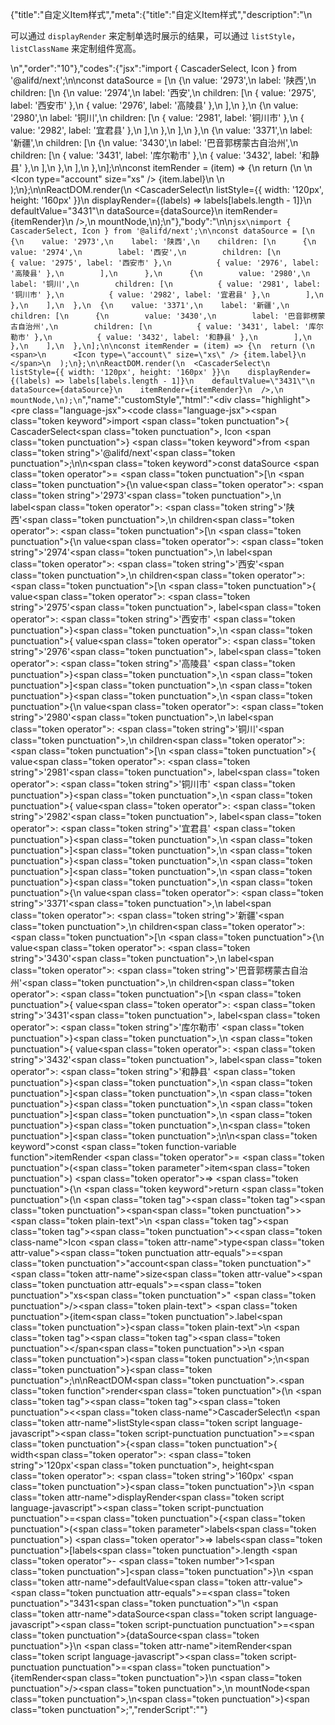 {"title":"自定义Item样式","meta":{"title":"自定义Item样式","description":"\n<p>可以通过 <code>displayRender</code> 来定制单选时展示的结果，可以通过 <code>listStyle</code>，<code>listClassName</code> 来定制组件宽高。</p>\n","order":"10"},"codes":{"jsx":"import { CascaderSelect, Icon } from '@alifd/next';\n\nconst dataSource = [\n  {\n    value: '2973',\n    label: '陕西',\n    children: [\n      {\n        value: '2974',\n        label: '西安',\n        children: [\n          { value: '2975', label: '西安市' },\n          { value: '2976', label: '高陵县' },\n        ],\n      },\n      {\n        value: '2980',\n        label: '铜川',\n        children: [\n          { value: '2981', label: '铜川市' },\n          { value: '2982', label: '宜君县' },\n        ],\n      },\n    ],\n  },\n  {\n    value: '3371',\n    label: '新疆',\n    children: [\n      {\n        value: '3430',\n        label: '巴音郭楞蒙古自治州',\n        children: [\n          { value: '3431', label: '库尔勒市' },\n          { value: '3432', label: '和静县' },\n        ],\n      },\n    ],\n  },\n];\n\nconst itemRender = (item) => {\n  return (\n    <span>\n      <Icon type=\"account\" size=\"xs\" /> {item.label}\n    </span>\n  );\n};\n\nReactDOM.render(\n  <CascaderSelect\n    listStyle={{ width: '120px', height: '160px' }}\n    displayRender={(labels) => labels[labels.length - 1]}\n    defaultValue=\"3431\"\n    dataSource={dataSource}\n    itemRender={itemRender}\n  />,\n  mountNode,\n);\n"},"body":"\n\n````jsx\nimport { CascaderSelect, Icon } from '@alifd/next';\n\nconst dataSource = [\n  {\n    value: '2973',\n    label: '陕西',\n    children: [\n      {\n        value: '2974',\n        label: '西安',\n        children: [\n          { value: '2975', label: '西安市' },\n          { value: '2976', label: '高陵县' },\n        ],\n      },\n      {\n        value: '2980',\n        label: '铜川',\n        children: [\n          { value: '2981', label: '铜川市' },\n          { value: '2982', label: '宜君县' },\n        ],\n      },\n    ],\n  },\n  {\n    value: '3371',\n    label: '新疆',\n    children: [\n      {\n        value: '3430',\n        label: '巴音郭楞蒙古自治州',\n        children: [\n          { value: '3431', label: '库尔勒市' },\n          { value: '3432', label: '和静县' },\n        ],\n      },\n    ],\n  },\n];\n\nconst itemRender = (item) => {\n  return (\n    <span>\n      <Icon type=\"account\" size=\"xs\" /> {item.label}\n    </span>\n  );\n};\n\nReactDOM.render(\n  <CascaderSelect\n    listStyle={{ width: '120px', height: '160px' }}\n    displayRender={(labels) => labels[labels.length - 1]}\n    defaultValue=\"3431\"\n    dataSource={dataSource}\n    itemRender={itemRender}\n  />,\n  mountNode,\n);\n````","name":"customStyle","html":"<script>(function(){'use strict';\n\nvar _next = require('@alifd/next');\n\nvar dataSource = [{\n  value: '2973',\n  label: '陕西',\n  children: [{\n    value: '2974',\n    label: '西安',\n    children: [{ value: '2975', label: '西安市' }, { value: '2976', label: '高陵县' }]\n  }, {\n    value: '2980',\n    label: '铜川',\n    children: [{ value: '2981', label: '铜川市' }, { value: '2982', label: '宜君县' }]\n  }]\n}, {\n  value: '3371',\n  label: '新疆',\n  children: [{\n    value: '3430',\n    label: '巴音郭楞蒙古自治州',\n    children: [{ value: '3431', label: '库尔勒市' }, { value: '3432', label: '和静县' }]\n  }]\n}];\n\nvar itemRender = function itemRender(item) {\n  return React.createElement(\n    'span',\n    null,\n    React.createElement(_next.Icon, { type: 'account', size: 'xs' }),\n    ' ',\n    item.label\n  );\n};\n\nReactDOM.render(React.createElement(_next.CascaderSelect, {\n  listStyle: { width: '120px', height: '160px' },\n  displayRender: function displayRender(labels) {\n    return labels[labels.length - 1];\n  },\n  defaultValue: '3431',\n  dataSource: dataSource,\n  itemRender: itemRender\n}), mountNode);})()</script><div class=\"highlight\"><pre class=\"language-jsx\"><code class=\"language-jsx\"><span class=\"token keyword\">import</span> <span class=\"token punctuation\">{</span> CascaderSelect<span class=\"token punctuation\">,</span> Icon <span class=\"token punctuation\">}</span> <span class=\"token keyword\">from</span> <span class=\"token string\">'@alifd/next'</span><span class=\"token punctuation\">;</span>\n\n<span class=\"token keyword\">const</span> dataSource <span class=\"token operator\">=</span> <span class=\"token punctuation\">[</span>\n  <span class=\"token punctuation\">{</span>\n    value<span class=\"token operator\">:</span> <span class=\"token string\">'2973'</span><span class=\"token punctuation\">,</span>\n    label<span class=\"token operator\">:</span> <span class=\"token string\">'陕西'</span><span class=\"token punctuation\">,</span>\n    children<span class=\"token operator\">:</span> <span class=\"token punctuation\">[</span>\n      <span class=\"token punctuation\">{</span>\n        value<span class=\"token operator\">:</span> <span class=\"token string\">'2974'</span><span class=\"token punctuation\">,</span>\n        label<span class=\"token operator\">:</span> <span class=\"token string\">'西安'</span><span class=\"token punctuation\">,</span>\n        children<span class=\"token operator\">:</span> <span class=\"token punctuation\">[</span>\n          <span class=\"token punctuation\">{</span> value<span class=\"token operator\">:</span> <span class=\"token string\">'2975'</span><span class=\"token punctuation\">,</span> label<span class=\"token operator\">:</span> <span class=\"token string\">'西安市'</span> <span class=\"token punctuation\">}</span><span class=\"token punctuation\">,</span>\n          <span class=\"token punctuation\">{</span> value<span class=\"token operator\">:</span> <span class=\"token string\">'2976'</span><span class=\"token punctuation\">,</span> label<span class=\"token operator\">:</span> <span class=\"token string\">'高陵县'</span> <span class=\"token punctuation\">}</span><span class=\"token punctuation\">,</span>\n        <span class=\"token punctuation\">]</span><span class=\"token punctuation\">,</span>\n      <span class=\"token punctuation\">}</span><span class=\"token punctuation\">,</span>\n      <span class=\"token punctuation\">{</span>\n        value<span class=\"token operator\">:</span> <span class=\"token string\">'2980'</span><span class=\"token punctuation\">,</span>\n        label<span class=\"token operator\">:</span> <span class=\"token string\">'铜川'</span><span class=\"token punctuation\">,</span>\n        children<span class=\"token operator\">:</span> <span class=\"token punctuation\">[</span>\n          <span class=\"token punctuation\">{</span> value<span class=\"token operator\">:</span> <span class=\"token string\">'2981'</span><span class=\"token punctuation\">,</span> label<span class=\"token operator\">:</span> <span class=\"token string\">'铜川市'</span> <span class=\"token punctuation\">}</span><span class=\"token punctuation\">,</span>\n          <span class=\"token punctuation\">{</span> value<span class=\"token operator\">:</span> <span class=\"token string\">'2982'</span><span class=\"token punctuation\">,</span> label<span class=\"token operator\">:</span> <span class=\"token string\">'宜君县'</span> <span class=\"token punctuation\">}</span><span class=\"token punctuation\">,</span>\n        <span class=\"token punctuation\">]</span><span class=\"token punctuation\">,</span>\n      <span class=\"token punctuation\">}</span><span class=\"token punctuation\">,</span>\n    <span class=\"token punctuation\">]</span><span class=\"token punctuation\">,</span>\n  <span class=\"token punctuation\">}</span><span class=\"token punctuation\">,</span>\n  <span class=\"token punctuation\">{</span>\n    value<span class=\"token operator\">:</span> <span class=\"token string\">'3371'</span><span class=\"token punctuation\">,</span>\n    label<span class=\"token operator\">:</span> <span class=\"token string\">'新疆'</span><span class=\"token punctuation\">,</span>\n    children<span class=\"token operator\">:</span> <span class=\"token punctuation\">[</span>\n      <span class=\"token punctuation\">{</span>\n        value<span class=\"token operator\">:</span> <span class=\"token string\">'3430'</span><span class=\"token punctuation\">,</span>\n        label<span class=\"token operator\">:</span> <span class=\"token string\">'巴音郭楞蒙古自治州'</span><span class=\"token punctuation\">,</span>\n        children<span class=\"token operator\">:</span> <span class=\"token punctuation\">[</span>\n          <span class=\"token punctuation\">{</span> value<span class=\"token operator\">:</span> <span class=\"token string\">'3431'</span><span class=\"token punctuation\">,</span> label<span class=\"token operator\">:</span> <span class=\"token string\">'库尔勒市'</span> <span class=\"token punctuation\">}</span><span class=\"token punctuation\">,</span>\n          <span class=\"token punctuation\">{</span> value<span class=\"token operator\">:</span> <span class=\"token string\">'3432'</span><span class=\"token punctuation\">,</span> label<span class=\"token operator\">:</span> <span class=\"token string\">'和静县'</span> <span class=\"token punctuation\">}</span><span class=\"token punctuation\">,</span>\n        <span class=\"token punctuation\">]</span><span class=\"token punctuation\">,</span>\n      <span class=\"token punctuation\">}</span><span class=\"token punctuation\">,</span>\n    <span class=\"token punctuation\">]</span><span class=\"token punctuation\">,</span>\n  <span class=\"token punctuation\">}</span><span class=\"token punctuation\">,</span>\n<span class=\"token punctuation\">]</span><span class=\"token punctuation\">;</span>\n\n<span class=\"token keyword\">const</span> <span class=\"token function-variable function\">itemRender</span> <span class=\"token operator\">=</span> <span class=\"token punctuation\">(</span><span class=\"token parameter\">item</span><span class=\"token punctuation\">)</span> <span class=\"token operator\">=></span> <span class=\"token punctuation\">{</span>\n  <span class=\"token keyword\">return</span> <span class=\"token punctuation\">(</span>\n    <span class=\"token tag\"><span class=\"token tag\"><span class=\"token punctuation\">&lt;</span>span</span><span class=\"token punctuation\">></span></span><span class=\"token plain-text\">\n      </span><span class=\"token tag\"><span class=\"token tag\"><span class=\"token punctuation\">&lt;</span><span class=\"token class-name\">Icon</span></span> <span class=\"token attr-name\">type</span><span class=\"token attr-value\"><span class=\"token punctuation attr-equals\">=</span><span class=\"token punctuation\">\"</span>account<span class=\"token punctuation\">\"</span></span> <span class=\"token attr-name\">size</span><span class=\"token attr-value\"><span class=\"token punctuation attr-equals\">=</span><span class=\"token punctuation\">\"</span>xs<span class=\"token punctuation\">\"</span></span> <span class=\"token punctuation\">/></span></span><span class=\"token plain-text\"> </span><span class=\"token punctuation\">{</span>item<span class=\"token punctuation\">.</span>label<span class=\"token punctuation\">}</span><span class=\"token plain-text\">\n    </span><span class=\"token tag\"><span class=\"token tag\"><span class=\"token punctuation\">&lt;/</span>span</span><span class=\"token punctuation\">></span></span>\n  <span class=\"token punctuation\">)</span><span class=\"token punctuation\">;</span>\n<span class=\"token punctuation\">}</span><span class=\"token punctuation\">;</span>\n\nReactDOM<span class=\"token punctuation\">.</span><span class=\"token function\">render</span><span class=\"token punctuation\">(</span>\n  <span class=\"token tag\"><span class=\"token tag\"><span class=\"token punctuation\">&lt;</span><span class=\"token class-name\">CascaderSelect</span></span>\n    <span class=\"token attr-name\">listStyle</span><span class=\"token script language-javascript\"><span class=\"token script-punctuation punctuation\">=</span><span class=\"token punctuation\">{</span><span class=\"token punctuation\">{</span> width<span class=\"token operator\">:</span> <span class=\"token string\">'120px'</span><span class=\"token punctuation\">,</span> height<span class=\"token operator\">:</span> <span class=\"token string\">'160px'</span> <span class=\"token punctuation\">}</span><span class=\"token punctuation\">}</span></span>\n    <span class=\"token attr-name\">displayRender</span><span class=\"token script language-javascript\"><span class=\"token script-punctuation punctuation\">=</span><span class=\"token punctuation\">{</span><span class=\"token punctuation\">(</span><span class=\"token parameter\">labels</span><span class=\"token punctuation\">)</span> <span class=\"token operator\">=></span> labels<span class=\"token punctuation\">[</span>labels<span class=\"token punctuation\">.</span>length <span class=\"token operator\">-</span> <span class=\"token number\">1</span><span class=\"token punctuation\">]</span><span class=\"token punctuation\">}</span></span>\n    <span class=\"token attr-name\">defaultValue</span><span class=\"token attr-value\"><span class=\"token punctuation attr-equals\">=</span><span class=\"token punctuation\">\"</span>3431<span class=\"token punctuation\">\"</span></span>\n    <span class=\"token attr-name\">dataSource</span><span class=\"token script language-javascript\"><span class=\"token script-punctuation punctuation\">=</span><span class=\"token punctuation\">{</span>dataSource<span class=\"token punctuation\">}</span></span>\n    <span class=\"token attr-name\">itemRender</span><span class=\"token script language-javascript\"><span class=\"token script-punctuation punctuation\">=</span><span class=\"token punctuation\">{</span>itemRender<span class=\"token punctuation\">}</span></span>\n  <span class=\"token punctuation\">/></span></span><span class=\"token punctuation\">,</span>\n  mountNode<span class=\"token punctuation\">,</span>\n<span class=\"token punctuation\">)</span><span class=\"token punctuation\">;</span></code></pre></div>","renderScript":"<script>(function(){'use strict';\n\nvar _createClass = function () { function defineProperties(target, props) { for (var i = 0; i < props.length; i++) { var descriptor = props[i]; descriptor.enumerable = descriptor.enumerable || false; descriptor.configurable = true; if (\"value\" in descriptor) descriptor.writable = true; Object.defineProperty(target, descriptor.key, descriptor); } } return function (Constructor, protoProps, staticProps) { if (protoProps) defineProperties(Constructor.prototype, protoProps); if (staticProps) defineProperties(Constructor, staticProps); return Constructor; }; }();\n\nvar _reactLive = require('react-live');\n\nvar _next = require('@alifd/next');\n\nfunction _classCallCheck(instance, Constructor) { if (!(instance instanceof Constructor)) { throw new TypeError(\"Cannot call a class as a function\"); } }\n\nfunction _possibleConstructorReturn(self, call) { if (!self) { throw new ReferenceError(\"this hasn't been initialised - super() hasn't been called\"); } return call && (typeof call === \"object\" || typeof call === \"function\") ? call : self; }\n\nfunction _inherits(subClass, superClass) { if (typeof superClass !== \"function\" && superClass !== null) { throw new TypeError(\"Super expression must either be null or a function, not \" + typeof superClass); } subClass.prototype = Object.create(superClass && superClass.prototype, { constructor: { value: subClass, enumerable: false, writable: true, configurable: true } }); if (superClass) Object.setPrototypeOf ? Object.setPrototypeOf(subClass, superClass) : subClass.__proto__ = superClass; }\n\nwindow.demoNames.push('customStyle');\n\n\nwindow.customStyleRenderScript = function customStyleRenderScript(liveDemo) {\n  var mountNode = document.getElementById('customStyle-mount');\n  if (liveDemo === \"false\") {\n    document.getElementById('customStyle-body').innerHTML = '<pre class=\"language-jsx\"><code class=\"language-jsx\"><span class=\"token keyword\">import</span> <span class=\"token punctuation\">{</span> CascaderSelect<span class=\"token punctuation\">,</span> Icon <span class=\"token punctuation\">}</span> <span class=\"token keyword\">from</span> <span class=\"token string\">\\'@alifd/next\\'</span><span class=\"token punctuation\">;</span>\\n\\n<span class=\"token keyword\">const</span> dataSource <span class=\"token operator\">=</span> <span class=\"token punctuation\">[</span>\\n  <span class=\"token punctuation\">{</span>\\n    value<span class=\"token operator\">:</span> <span class=\"token string\">\\'2973\\'</span><span class=\"token punctuation\">,</span>\\n    label<span class=\"token operator\">:</span> <span class=\"token string\">\\'\\u9655\\u897F\\'</span><span class=\"token punctuation\">,</span>\\n    children<span class=\"token operator\">:</span> <span class=\"token punctuation\">[</span>\\n      <span class=\"token punctuation\">{</span>\\n        value<span class=\"token operator\">:</span> <span class=\"token string\">\\'2974\\'</span><span class=\"token punctuation\">,</span>\\n        label<span class=\"token operator\">:</span> <span class=\"token string\">\\'\\u897F\\u5B89\\'</span><span class=\"token punctuation\">,</span>\\n        children<span class=\"token operator\">:</span> <span class=\"token punctuation\">[</span>\\n          <span class=\"token punctuation\">{</span> value<span class=\"token operator\">:</span> <span class=\"token string\">\\'2975\\'</span><span class=\"token punctuation\">,</span> label<span class=\"token operator\">:</span> <span class=\"token string\">\\'\\u897F\\u5B89\\u5E02\\'</span> <span class=\"token punctuation\">}</span><span class=\"token punctuation\">,</span>\\n          <span class=\"token punctuation\">{</span> value<span class=\"token operator\">:</span> <span class=\"token string\">\\'2976\\'</span><span class=\"token punctuation\">,</span> label<span class=\"token operator\">:</span> <span class=\"token string\">\\'\\u9AD8\\u9675\\u53BF\\'</span> <span class=\"token punctuation\">}</span><span class=\"token punctuation\">,</span>\\n        <span class=\"token punctuation\">]</span><span class=\"token punctuation\">,</span>\\n      <span class=\"token punctuation\">}</span><span class=\"token punctuation\">,</span>\\n      <span class=\"token punctuation\">{</span>\\n        value<span class=\"token operator\">:</span> <span class=\"token string\">\\'2980\\'</span><span class=\"token punctuation\">,</span>\\n        label<span class=\"token operator\">:</span> <span class=\"token string\">\\'\\u94DC\\u5DDD\\'</span><span class=\"token punctuation\">,</span>\\n        children<span class=\"token operator\">:</span> <span class=\"token punctuation\">[</span>\\n          <span class=\"token punctuation\">{</span> value<span class=\"token operator\">:</span> <span class=\"token string\">\\'2981\\'</span><span class=\"token punctuation\">,</span> label<span class=\"token operator\">:</span> <span class=\"token string\">\\'\\u94DC\\u5DDD\\u5E02\\'</span> <span class=\"token punctuation\">}</span><span class=\"token punctuation\">,</span>\\n          <span class=\"token punctuation\">{</span> value<span class=\"token operator\">:</span> <span class=\"token string\">\\'2982\\'</span><span class=\"token punctuation\">,</span> label<span class=\"token operator\">:</span> <span class=\"token string\">\\'\\u5B9C\\u541B\\u53BF\\'</span> <span class=\"token punctuation\">}</span><span class=\"token punctuation\">,</span>\\n        <span class=\"token punctuation\">]</span><span class=\"token punctuation\">,</span>\\n      <span class=\"token punctuation\">}</span><span class=\"token punctuation\">,</span>\\n    <span class=\"token punctuation\">]</span><span class=\"token punctuation\">,</span>\\n  <span class=\"token punctuation\">}</span><span class=\"token punctuation\">,</span>\\n  <span class=\"token punctuation\">{</span>\\n    value<span class=\"token operator\">:</span> <span class=\"token string\">\\'3371\\'</span><span class=\"token punctuation\">,</span>\\n    label<span class=\"token operator\">:</span> <span class=\"token string\">\\'\\u65B0\\u7586\\'</span><span class=\"token punctuation\">,</span>\\n    children<span class=\"token operator\">:</span> <span class=\"token punctuation\">[</span>\\n      <span class=\"token punctuation\">{</span>\\n        value<span class=\"token operator\">:</span> <span class=\"token string\">\\'3430\\'</span><span class=\"token punctuation\">,</span>\\n        label<span class=\"token operator\">:</span> <span class=\"token string\">\\'\\u5DF4\\u97F3\\u90ED\\u695E\\u8499\\u53E4\\u81EA\\u6CBB\\u5DDE\\'</span><span class=\"token punctuation\">,</span>\\n        children<span class=\"token operator\">:</span> <span class=\"token punctuation\">[</span>\\n          <span class=\"token punctuation\">{</span> value<span class=\"token operator\">:</span> <span class=\"token string\">\\'3431\\'</span><span class=\"token punctuation\">,</span> label<span class=\"token operator\">:</span> <span class=\"token string\">\\'\\u5E93\\u5C14\\u52D2\\u5E02\\'</span> <span class=\"token punctuation\">}</span><span class=\"token punctuation\">,</span>\\n          <span class=\"token punctuation\">{</span> value<span class=\"token operator\">:</span> <span class=\"token string\">\\'3432\\'</span><span class=\"token punctuation\">,</span> label<span class=\"token operator\">:</span> <span class=\"token string\">\\'\\u548C\\u9759\\u53BF\\'</span> <span class=\"token punctuation\">}</span><span class=\"token punctuation\">,</span>\\n        <span class=\"token punctuation\">]</span><span class=\"token punctuation\">,</span>\\n      <span class=\"token punctuation\">}</span><span class=\"token punctuation\">,</span>\\n    <span class=\"token punctuation\">]</span><span class=\"token punctuation\">,</span>\\n  <span class=\"token punctuation\">}</span><span class=\"token punctuation\">,</span>\\n<span class=\"token punctuation\">]</span><span class=\"token punctuation\">;</span>\\n\\n<span class=\"token keyword\">const</span> <span class=\"token function-variable function\">itemRender</span> <span class=\"token operator\">=</span> <span class=\"token punctuation\">(</span><span class=\"token parameter\">item</span><span class=\"token punctuation\">)</span> <span class=\"token operator\">=></span> <span class=\"token punctuation\">{</span>\\n  <span class=\"token keyword\">return</span> <span class=\"token punctuation\">(</span>\\n    <span class=\"token tag\"><span class=\"token tag\"><span class=\"token punctuation\">&lt;</span>span</span><span class=\"token punctuation\">></span></span><span class=\"token plain-text\">\\n      </span><span class=\"token tag\"><span class=\"token tag\"><span class=\"token punctuation\">&lt;</span><span class=\"token class-name\">Icon</span></span> <span class=\"token attr-name\">type</span><span class=\"token attr-value\"><span class=\"token punctuation attr-equals\">=</span><span class=\"token punctuation\">\"</span>account<span class=\"token punctuation\">\"</span></span> <span class=\"token attr-name\">size</span><span class=\"token attr-value\"><span class=\"token punctuation attr-equals\">=</span><span class=\"token punctuation\">\"</span>xs<span class=\"token punctuation\">\"</span></span> <span class=\"token punctuation\">/></span></span><span class=\"token plain-text\"> </span><span class=\"token punctuation\">{</span>item<span class=\"token punctuation\">.</span>label<span class=\"token punctuation\">}</span><span class=\"token plain-text\">\\n    </span><span class=\"token tag\"><span class=\"token tag\"><span class=\"token punctuation\">&lt;/</span>span</span><span class=\"token punctuation\">></span></span>\\n  <span class=\"token punctuation\">)</span><span class=\"token punctuation\">;</span>\\n<span class=\"token punctuation\">}</span><span class=\"token punctuation\">;</span>\\n\\nReactDOM<span class=\"token punctuation\">.</span><span class=\"token function\">render</span><span class=\"token punctuation\">(</span>\\n  <span class=\"token tag\"><span class=\"token tag\"><span class=\"token punctuation\">&lt;</span><span class=\"token class-name\">CascaderSelect</span></span>\\n    <span class=\"token attr-name\">listStyle</span><span class=\"token script language-javascript\"><span class=\"token script-punctuation punctuation\">=</span><span class=\"token punctuation\">{</span><span class=\"token punctuation\">{</span> width<span class=\"token operator\">:</span> <span class=\"token string\">\\'120px\\'</span><span class=\"token punctuation\">,</span> height<span class=\"token operator\">:</span> <span class=\"token string\">\\'160px\\'</span> <span class=\"token punctuation\">}</span><span class=\"token punctuation\">}</span></span>\\n    <span class=\"token attr-name\">displayRender</span><span class=\"token script language-javascript\"><span class=\"token script-punctuation punctuation\">=</span><span class=\"token punctuation\">{</span><span class=\"token punctuation\">(</span><span class=\"token parameter\">labels</span><span class=\"token punctuation\">)</span> <span class=\"token operator\">=></span> labels<span class=\"token punctuation\">[</span>labels<span class=\"token punctuation\">.</span>length <span class=\"token operator\">-</span> <span class=\"token number\">1</span><span class=\"token punctuation\">]</span><span class=\"token punctuation\">}</span></span>\\n    <span class=\"token attr-name\">defaultValue</span><span class=\"token attr-value\"><span class=\"token punctuation attr-equals\">=</span><span class=\"token punctuation\">\"</span>3431<span class=\"token punctuation\">\"</span></span>\\n    <span class=\"token attr-name\">dataSource</span><span class=\"token script language-javascript\"><span class=\"token script-punctuation punctuation\">=</span><span class=\"token punctuation\">{</span>dataSource<span class=\"token punctuation\">}</span></span>\\n    <span class=\"token attr-name\">itemRender</span><span class=\"token script language-javascript\"><span class=\"token script-punctuation punctuation\">=</span><span class=\"token punctuation\">{</span>itemRender<span class=\"token punctuation\">}</span></span>\\n  <span class=\"token punctuation\">/></span></span><span class=\"token punctuation\">,</span>\\n  mountNode<span class=\"token punctuation\">,</span>\\n<span class=\"token punctuation\">)</span><span class=\"token punctuation\">;</span>\\n</code></pre>\\n'.replace(/{backquote}/g, '`').replace(/{dollar}/g, '$');\n\n    var dataSource = [{\n      value: '2973',\n      label: '陕西',\n      children: [{\n        value: '2974',\n        label: '西安',\n        children: [{ value: '2975', label: '西安市' }, { value: '2976', label: '高陵县' }]\n      }, {\n        value: '2980',\n        label: '铜川',\n        children: [{ value: '2981', label: '铜川市' }, { value: '2982', label: '宜君县' }]\n      }]\n    }, {\n      value: '3371',\n      label: '新疆',\n      children: [{\n        value: '3430',\n        label: '巴音郭楞蒙古自治州',\n        children: [{ value: '3431', label: '库尔勒市' }, { value: '3432', label: '和静县' }]\n      }]\n    }];\n\n    var itemRender = function itemRender(item) {\n      return React.createElement(\n        'span',\n        null,\n        React.createElement(_next.Icon, { type: 'account', size: 'xs' }),\n        ' ',\n        item.label\n      );\n    };\n\n    ReactDOM.render(React.createElement(_next.CascaderSelect, {\n      listStyle: { width: '120px', height: '160px' },\n      displayRender: function displayRender(labels) {\n        return labels[labels.length - 1];\n      },\n      defaultValue: '3431',\n      dataSource: dataSource,\n      itemRender: itemRender\n    }), mountNode);\n\n    return;\n  }\n\n  var customStyleLiveScript = 'const dataSource = [\\n  {\\n    value: \"2973\",\\n    label: \"\\u9655\\u897F\",\\n    children: [\\n      {\\n        value: \"2974\",\\n        label: \"\\u897F\\u5B89\",\\n        children: [\\n          { value: \"2975\", label: \"\\u897F\\u5B89\\u5E02\" },\\n          { value: \"2976\", label: \"\\u9AD8\\u9675\\u53BF\" }\\n        ]\\n      },\\n      {\\n        value: \"2980\",\\n        label: \"\\u94DC\\u5DDD\",\\n        children: [\\n          { value: \"2981\", label: \"\\u94DC\\u5DDD\\u5E02\" },\\n          { value: \"2982\", label: \"\\u5B9C\\u541B\\u53BF\" }\\n        ]\\n      }\\n    ]\\n  },\\n  {\\n    value: \"3371\",\\n    label: \"\\u65B0\\u7586\",\\n    children: [\\n      {\\n        value: \"3430\",\\n        label: \"\\u5DF4\\u97F3\\u90ED\\u695E\\u8499\\u53E4\\u81EA\\u6CBB\\u5DDE\",\\n        children: [\\n          { value: \"3431\", label: \"\\u5E93\\u5C14\\u52D2\\u5E02\" },\\n          { value: \"3432\", label: \"\\u548C\\u9759\\u53BF\" }\\n        ]\\n      }\\n    ]\\n  }\\n];\\n\\nconst itemRender = item => {\\n  return (\\n    <span>\\n      <Icon type=\"account\" size=\"xs\" /> {item.label}\\n    </span>\\n  );\\n};\\n\\nReactDOM.render(\\n  <CascaderSelect\\n    listStyle={{ width: \"120px\", height: \"160px\" }}\\n    displayRender={labels => labels[labels.length - 1]}\\n    defaultValue=\"3431\"\\n    dataSource={dataSource}\\n    itemRender={itemRender}\\n  />,\\n  mountNode\\n);';\n  var emptyTheme = {\n    plain: {},\n    styles: [{\n      types: [],\n      styles: {}\n    }]\n  };\n\n  function renderAfter() {\n    ReactDOM.render(React.createElement(\n      _next.Balloon.Tooltip,\n      {\n        align: 't',\n        style: { maxWidth: 320 },\n        trigger: React.createElement('div', {\n          dangerouslySetInnerHTML: {\n            __html: '<pre class=\"language-jsx\"><code class=\"language-jsx\"><span class=\"token keyword\">import</span> <span class=\"token punctuation\">{</span> CascaderSelect<span class=\"token punctuation\">,</span> Icon <span class=\"token punctuation\">}</span> <span class=\"token keyword\">from</span> <span class=\"token string\">\\'@alifd/next\\'</span><span class=\"token punctuation\">;</span>\\n</code></pre>\\n'\n          }\n        })\n      },\n      '\\u7F16\\u8F91\\u6A21\\u5F0F\\u6682\\u4E0D\\u652F\\u6301\\u4FEE\\u6539\\u4F9D\\u8D56\\u5F15\\u5165'\n    ), document.getElementById('customStyle-live-import'));\n  }\n\n  var LiveRenderer = function (_React$Component) {\n    _inherits(LiveRenderer, _React$Component);\n\n    function LiveRenderer(props) {\n      _classCallCheck(this, LiveRenderer);\n\n      return _possibleConstructorReturn(this, (LiveRenderer.__proto__ || Object.getPrototypeOf(LiveRenderer)).call(this, props));\n    }\n\n    _createClass(LiveRenderer, [{\n      key: 'componentDidMount',\n      value: function componentDidMount() {\n        renderAfter();\n      }\n    }, {\n      key: 'render',\n      value: function render() {\n        return React.createElement(\n          _reactLive.LiveProvider,\n          {\n            code: customStyleLiveScript,\n            scope: { CascaderSelect: _next.CascaderSelect, Icon: _next.Icon, mountNode: mountNode },\n            noInline: true },\n          React.createElement(\n            'div',\n            { id: 'customStyle-live-editor' },\n            React.createElement(_reactLive.LiveError, { id: 'customStyle-live-error', className: 'react-live-error' }),\n            React.createElement('div', { id: 'customStyle-live-import' }),\n            React.createElement(\n              'div',\n              { id: 'customStyle-live-body', className: 'react-live-body' },\n              React.createElement(_reactLive.LiveEditor, { theme: emptyTheme })\n            ),\n            React.createElement('div', { id: 'customStyle-live-css' })\n          ),\n          React.createElement(_reactLive.LivePreview, null)\n        );\n      }\n    }]);\n\n    return LiveRenderer;\n  }(React.Component);\n\n  ReactDOM.render(React.createElement(LiveRenderer, null), document.getElementById('customStyle-body'));\n  return;\n};\n\nwindow.renderFuncs.push(customStyleRenderScript);\n\nReactDOM.render(React.createElement(\n  _next.Balloon.Tooltip,\n  {\n    align: 'b',\n    style: { maxWidth: 400 },\n    trigger: React.createElement(\n      'span',\n      { role: 'img', className: 'op-icon' },\n      React.createElement(\n        'svg',\n        { viewBox: '0 0 20 20', fill: 'currentColor' },\n        React.createElement('path', {\n          d: 'M17.7207447,7.0537234 L10.2739362,2.0893617 C10.0952128,1.97021277 9.86223404,1.97021277 9.68404255,2.0893617 L2.23723404,7.0537234 C2.0893617,7.15212766 2.00053191,7.31861702 2.00053191,7.4962766 L2.00053191,12.4606383 C2.00053191,12.6382979 2.0893617,12.8047872 2.23723404,12.9031915 L9.68404255,17.8675532 C9.77340426,17.9271277 9.87606383,17.9569149 9.97925532,17.9569149 C10.0824468,17.9569149 10.1851064,17.9271277 10.2744681,17.8675532 L17.7212766,12.9031915 C17.8691489,12.8047872 17.9579787,12.6382979 17.9579787,12.4606383 L17.9579787,7.4962766 C17.9579787,7.31861702 17.8691489,7.15212766 17.7212766,7.0537234 L17.7207447,7.0537234 Z M9.9787234,11.8218085 L7.2143617,9.9787234 L9.9787234,8.1356383 L12.7430851,9.9787234 L9.9787234,11.8218085 Z M10.5106383,7.21170213 L10.5106383,3.52553191 L16.4664894,7.4962766 L13.7021277,9.3393617 L10.5106383,7.21170213 Z M9.44680851,7.21170213 L6.25531915,9.3393617 L3.49095745,7.4962766 L9.44680851,3.52553191 L9.44680851,7.21170213 Z M5.2962766,9.9787234 L3.06382979,11.4670213 L3.06382979,8.49042553 L5.2962766,9.9787234 Z M6.25531915,10.6180851 L9.44680851,12.7457447 L9.44680851,16.4319149 L3.49095745,12.4611702 L6.25531915,10.6180851 Z M10.5106383,12.7457447 L13.7021277,10.6180851 L16.4664894,12.4611702 L10.5106383,16.4319149 L10.5106383,12.7457447 Z M14.6611702,9.9787234 L16.893617,8.49042553 L16.893617,11.4670213 L14.6611702,9.9787234 Z' })\n      )\n    ) },\n  React.createElement(\n    'span',\n    null,\n    '\\u5728CodePen\\u4E2D\\u6253\\u5F00'\n  )\n), document.getElementById('customStyle-CodePen'));\nReactDOM.render(React.createElement(\n  _next.Balloon.Tooltip,\n  {\n    align: 'b',\n    style: { maxWidth: 400 },\n    trigger: React.createElement(\n      'span',\n      { role: 'img', className: 'op-icon' },\n      React.createElement(\n        'svg',\n        { viewBox: '0 0 20 20', fill: 'currentColor' },\n        React.createElement('path', {\n          d: 'M12.0135981,2 C14.9585189,2 17.345849,4.38716704 17.345849,7.33333333 C17.345849,9.38478693 16.1882418,11.1657179 14.4903288,12.0578577 L17.2084049,16.7658872 C17.2378708,16.8169235 17.2591949,16.8704263 17.2727803,16.9248914 C17.3474476,17.0262914 17.3916465,17.1520943 17.3916465,17.2882205 C17.3916465,17.628088 17.1161295,17.9036051 16.7762619,17.9036051 L2.81174505,17.9048498 C2.75007855,17.9255976 2.68404472,17.9368421 2.61538462,17.9368421 C2.27551708,17.9368421 2,17.661325 2,17.3214575 L2,4.90050552 C2,4.44767651 2.36696407,4.08058607 2.8201909,4.08058607 L2.8201909,4.08058607 L4.598,4.08 L4.59829061,3.64037695 C4.59829061,2.78210363 5.25867561,2.07778272 6.09736436,2.00602116 L6.23871411,2 Z M11.9839597,3.23076923 L6.23745245,3.23076923 C6.01143198,3.23076923 5.82905984,3.41419855 5.82905984,3.64047008 L5.82905984,3.64047008 L5.829,4.08 L11.5615101,4.08058607 C13.3089935,4.08058607 14.7370181,5.4476011 14.8334247,7.17082808 L14.8386124,7.35677655 C14.8386124,9.16616658 13.3721154,10.632967 11.5615101,10.632967 L11.5615101,10.632967 L10.299,10.632 L12.6155561,14.6429723 C12.7020335,14.7927556 12.7183875,14.9637818 12.6748043,15.1180362 C12.6779184,15.1342067 12.6786336,15.1513556 12.6786336,15.1686715 C12.6786336,15.508539 12.4031165,15.7840561 12.063249,15.7840561 L5.39477011,15.7840561 C5.33908357,15.7840561 5.28512459,15.7766596 5.23382202,15.7627953 L5.21367522,15.7639098 L5.21367522,15.7639098 C4.87380768,15.7639098 4.59829061,15.4883927 4.59829061,15.1485252 L4.598,5.323 L3.23076923,5.32307709 L3.23,16.672 L15.733,16.672 L13.0769083,12.0713449 C12.9069827,11.7770252 13.0078241,11.40068 13.3021438,11.2307544 C13.3538063,11.200927 13.4079962,11.1794424 13.4631533,11.1658825 C14.9972153,10.5673738 16.0854701,9.07745387 16.0854701,7.33333333 C16.0854701,5.06705157 14.2491614,3.23076923 11.9839597,3.23076923 L11.9839597,3.23076923 Z M11.7212434,5.32867389 L11.5688942,5.32307709 L5.829,5.323 L5.82905984,11.0261966 C5.82905984,11.0464748 5.83052125,11.0664018 5.83334393,11.0858783 L5.84579569,11.1428571 L5.829,11.142 L5.829,14.553 L11.142,14.553 L8.71393544,10.3467056 C8.54400168,10.0523717 8.64484792,9.67600839 8.93918185,9.50607462 C9.01663814,9.46135521 9.09977514,9.43538787 9.18333591,9.42676402 L9.18350929,9.40512829 L11.5688942,9.40512829 C12.6982428,9.40512829 13.6102561,8.49132999 13.6102561,7.36410269 C13.6102561,6.23662753 12.6963072,5.32307709 11.5688942,5.32307709 Z' })\n      )\n    ) },\n  React.createElement(\n    'span',\n    null,\n    '\\u5728Riddle\\u4E2D\\u6253\\u5F00'\n  )\n), document.getElementById('customStyle-Riddle'));\nReactDOM.render(React.createElement(\n  _next.Balloon.Tooltip,\n  {\n    align: 'b',\n    style: { maxWidth: 320 },\n    trigger: React.createElement(\n      'span',\n      { className: 'code-box-code-action', onClick: function onClick() {\n          _next.Message.success('复制成功');\n        } },\n      React.createElement(\n        'svg',\n        { viewBox: '0 0 20 20', focusable: 'false', 'data-icon': 'snippets', width: '20px', height: '20px', fill: 'currentColor', 'aria-hidden': 'true' },\n        React.createElement('path', { d: 'M15,5 L15,18 L2,18 L2,5 L15,5 Z M14,6 L3,6 L3,17 L14,17 L14,6 Z M18,2 L18,15 L16,15 L16,13.999 L17,14 L17,3 L6,3 L6,4 L5,4 L5,2 L18,2 Z M9,8 L9,11 L12,11 L12,12 L9,12 L9,15 L8,15 L8,12 L5,12 L5,11 L8,11 L8,8 L9,8 Z' })\n      )\n    )\n  },\n  React.createElement(\n    'span',\n    null,\n    '\\u590D\\u5236\\u4EE3\\u7801'\n  )\n), document.getElementById('customStyle-copy-btn'));\nReactDOM.render(React.createElement(\n  React.Fragment,\n  null,\n  React.createElement(\n    _next.Balloon.Tooltip,\n    {\n      align: 'b',\n      style: { maxWidth: 400 },\n      trigger: React.createElement(\n        'span',\n        { id: 'customStyle-icon-show', className: 'code-box-code-action code-expand-icon-show' },\n        React.createElement(\n          'svg',\n          { alt: 'expand code', width: '20px', height: '20px', viewBox: '0 0 20 20', fill: 'currentColor' },\n          React.createElement('path', {\n            d: 'M14.4307124,13.5667899 L15.1349452,14.276759 L10.7473676,18.6288871 L6.42783259,14.2738791 L7.13782502,13.5696698 L10.7530744,17.2147744 L14.4307124,13.5667899 Z M4.79130753,8.067524 L16.3824174,11.1733525 L16.1235984,12.1392784 L4.53248848,9.03344983 L4.79130753,8.067524 Z M10.8154102,1.57503552 L15.1349452,5.93004351 L14.4249528,6.63425282 L10.809949,2.98914817 L7.13206544,6.6371327 L6.42783259,5.92716363 L10.8154102,1.57503552 Z',\n            transform: 'translate(10.457453, 10.101961) rotate(90.000000) translate(-10.457453, -10.101961) ' })\n        )\n      ) },\n    React.createElement(\n      'span',\n      null,\n      '\\u5C55\\u5F00\\u4EE3\\u7801',\n      React.createElement('br', null),\n      React.createElement('br', null),\n      '\\u5C0F\\u63D0\\u793A: ',\n      React.createElement('br', null),\n      React.createElement('br', null),\n      ' 1. \\u70B9\\u51FB\\u4E00\\u4E0B\\u4EE3\\u7801\\uFF0C\\u8BD5\\u4E00\\u8BD5\\u5728\\u7EBF\\u7F16\\u8F91\\u9884\\u89C8\\u5427\\uFF01 ',\n      React.createElement('br', null),\n      React.createElement('br', null),\n      '2. \\u9875\\u9762\\u53F3\\u4E0A\\u65B9 \\u6709 ',\n      React.createElement(\n        'strong',\n        null,\n        '\\u5168\\u5C40\\u4EE3\\u7801\\u5C55\\u5F00'\n      ),\n      ' \\u53CA ',\n      React.createElement(\n        'strong',\n        null,\n        '\\u5F00\\u542F\\u5728\\u7EBF\\u7F16\\u8F91'\n      ),\n      ' \\u6A21\\u5F0F\\u54DF\\uFF5E'\n    )\n  ),\n  React.createElement(\n    _next.Balloon.Tooltip,\n    {\n      align: 'b',\n      style: { maxWidth: 400 },\n      trigger: React.createElement(\n        'span',\n        { id: 'customStyle-icon-hide', className: 'code-box-code-action code-expand-icon-hide', style: { display: 'none' } },\n        React.createElement(\n          'svg',\n          { alt: 'expand code', width: '20px', height: '20px', viewBox: '0 0 20 20', style: { fill: '#3B9AFF' } },\n          React.createElement('path', {\n            d: 'M14.4307124,13.5667899 L15.1349452,14.276759 L10.7473676,18.6288871 L6.42783259,14.2738791 L7.13782502,13.5696698 L10.7530744,17.2147744 L14.4307124,13.5667899 Z M4.79130753,8.067524 L16.3824174,11.1733525 L16.1235984,12.1392784 L4.53248848,9.03344983 L4.79130753,8.067524 Z M10.8154102,1.57503552 L15.1349452,5.93004351 L14.4249528,6.63425282 L10.809949,2.98914817 L7.13206544,6.6371327 L6.42783259,5.92716363 L10.8154102,1.57503552 Z',\n            transform: 'translate(10.457453, 10.101961) rotate(90.000000) translate(-10.457453, -10.101961) ' })\n        )\n      ) },\n    React.createElement(\n      'span',\n      null,\n      '\\u6536\\u8D77\\u4EE3\\u7801',\n      React.createElement('br', null),\n      React.createElement('br', null),\n      '\\u5C0F\\u63D0\\u793A: ',\n      React.createElement('br', null),\n      React.createElement('br', null),\n      ' 1. \\u70B9\\u51FB\\u4E00\\u4E0B\\u4EE3\\u7801\\uFF0C\\u8BD5\\u4E00\\u8BD5\\u5728\\u7EBF\\u7F16\\u8F91\\u9884\\u89C8\\u5427\\uFF01 ',\n      React.createElement('br', null),\n      React.createElement('br', null),\n      '2. \\u9875\\u9762\\u53F3\\u4E0A\\u65B9 \\u6709 ',\n      React.createElement(\n        'strong',\n        null,\n        '\\u5168\\u5C40\\u4EE3\\u7801\\u5C55\\u5F00'\n      ),\n      ' \\u53CA ',\n      React.createElement(\n        'strong',\n        null,\n        '\\u5F00\\u542F\\u5728\\u7EBF\\u7F16\\u8F91'\n      ),\n      ' \\u6A21\\u5F0F\\u54DF\\uFF5E'\n    )\n  )\n), document.getElementById('customStyle-fold-code'));})()</script>"}